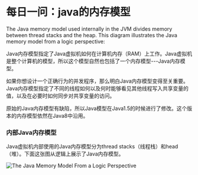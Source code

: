 # 每日一问：java的内存模型

The Java memory model used internally in the JVM divides memory between thread stacks and the heap. This diagram illustrates the Java memory model from a logic perspective:



Java内存模型指定了Java虚拟机如何在计算机内存（RAM）上工作。Java虚拟机是整个计算机的模型，所以这个模型自然也包括了一个内存模型---Java内存模型。

如果你想设计一个正确行为的并发程序，那么明白Java内存模型变得至关重要。Java内存模型指定了不同的线程如何以及何时能够看见其他线程写入共享变量的值，以及在必要时如何同步对共享变量的访问。

原始的Java内存模型有缺陷，所以Java模型在Java1.5的时候进行了修改。这个版本的内存模型依然在Java8中沿用。

### 内部Java内存模型

Java虚拟机内部使用的Java内存模型分为thread stacks（线程栈）和head（堆）。下面这张图从逻辑上展示了Java内存模型。

![The Java Memory Model From a Logic Perspective](http://tutorials.jenkov.com/images/java-concurrency/java-memory-model-1.png)